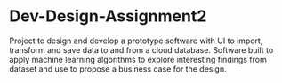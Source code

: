 # Dev-Design-Assignment2

Project to design and develop a prototype software with UI to import, transform and save data to and from a cloud database. Software built to apply machine learning algorithms to explore interesting findings from dataset and use to propose a business case for the design.
